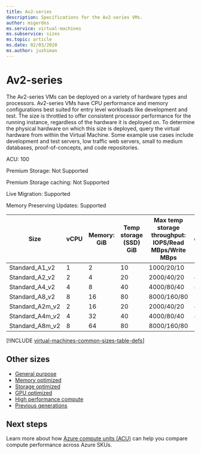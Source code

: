 ```yaml
---
title: Av2-series 
description: Specifications for the Av2-series VMs.
author: migerdes
ms.service: virtual-machines
ms.subservice: sizes
ms.topic: article
ms.date: 02/03/2020
ms.author: jushiman
---
```


# Av2-series

The Av2-series VMs can be deployed on a variety of hardware types and processors. Av2-series VMs have CPU performance and memory configurations best suited for entry level workloads like development and test. The size is throttled to offer consistent processor performance for the running instance, regardless of the hardware it is deployed on. To determine the physical hardware on which this size is deployed, query the virtual hardware from within the Virtual Machine. Some example use cases include development and test servers, low traffic web servers, small to medium databases, proof-of-concepts, and code repositories.

ACU: 100

Premium Storage:  Not Supported

Premium Storage caching:  Not Supported

Live Migration: Supported

Memory Preserving Updates: Supported

| Size | vCPU | Memory: GiB | Temp storage (SSD) GiB | Max temp storage throughput: IOPS/Read MBps/Write MBps | Max data disks/throughput: IOPS | Max NICs/Expected network bandwidth (Mbps) |
|---|---|---|---|---|---|---|
| Standard_A1_v2  | 1 | 2  | 10 | 1000/20/10  | 2/2x500   | 2/250  |
| Standard_A2_v2  | 2 | 4  | 20 | 2000/40/20  | 4/4x500   | 2/500  |
| Standard_A4_v2  | 4 | 8  | 40 | 4000/80/40  | 8/8x500   | 4/1000 |
| Standard_A8_v2  | 8 | 16 | 80 | 8000/160/80 | 16/16x500 | 8/2000 |
| Standard_A2m_v2 | 2 | 16 | 20 | 2000/40/20  | 4/4x500   | 2/500  |
| Standard_A4m_v2 | 4 | 32 | 40 | 4000/80/40  | 8/8x500   | 4/1000 |
| Standard_A8m_v2 | 8 | 64 | 80 | 8000/160/80 | 16/16x500 | 8/2000 |

[!INCLUDE [virtual-machines-common-sizes-table-defs](../../includes/virtual-machines-common-sizes-table-defs.md)]

## Other sizes

- [General purpose](sizes-general.md)
- [Memory optimized](sizes-memory.md)
- [Storage optimized](sizes-storage.md)
- [GPU optimized](sizes-gpu.md)
- [High performance compute](sizes-hpc.md)
- [Previous generations](sizes-previous-gen.md)

## Next steps

Learn more about how [Azure compute units (ACU)](acu.md) can help you compare compute performance across Azure SKUs.
